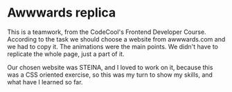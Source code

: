 # Awwwards replica 

This is a teamwork, from the CodeCool's Frontend Developer Course.
According to the task we should choose a website from awwwards.com and we had to copy it.
The animations were the main points. We didn't have to replicate the whole page, just a part of it.

Our chosen website was STEINA, and I loved to work on it, because this was a CSS oriented exercise, so this was my turn to show my skills, and what have I learned so far.
